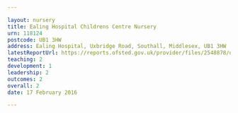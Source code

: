 ```yaml
---

layout: nursery
title: Ealing Hospital Childrens Centre Nursery
urn: 118124
postcode: UB1 3HW
address: Ealing Hospital, Uxbridge Road, Southall, Middlesex, UB1 3HW
latestReportUrl: https://reports.ofsted.gov.uk/provider/files/2548878/urn/118124.pdf
teaching: 2
development: 1
leadership: 2
outcomes: 2
overall: 2
date: 17 February 2016

---
```

